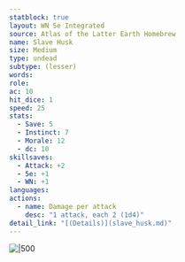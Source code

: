 ```yaml
---
statblock: true
layout: WN 5e Integrated
source: Atlas of the Latter Earth Homebrew
name: Slave Husk
size: Medium
type: undead
subtype: (lesser)
words: 
role: 
ac: 10
hit_dice: 1
speed: 25
stats:
  - Save: 5
  - Instinct: 7
  - Morale: 12
  - dc: 10
skillsaves:
  - Attack: +2
  - 5e: +1
  - WN: +1
languages: 
actions:
  - name: Damage per attack
    desc: "1 attack, each 2 (1d4)"
detail_link: "[(Details)](slave_husk.md)"
---
```


![|500](https://i.imgur.com/8c1FRmU.png)
